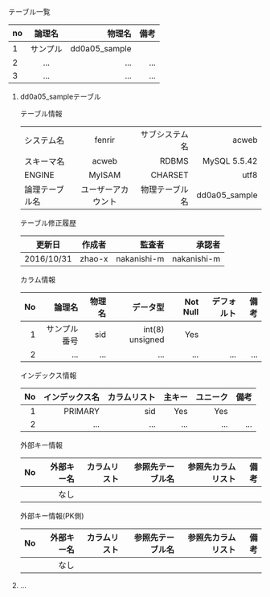 
テーブル一覧

| no  |      論理名      |  物理名 |  備考 |
|-----|:----------------:|--------:|------:|
| 1   |   サンプル |  dd0a05_sample  |  |
| 2   |   ...    |   ...  |...|
| 3   |     ...  |   ...  |...|


1. dd0a05_sampleテーブル

	テーブル情報	
	
	|   |            |   |   |
	|-----|:----------------:|--------:|------:|
	|システム名|	fenrir|	サブシステム名|	acweb	|
	|スキーマ名|	acweb|RDBMS|	MySQL 5.5.42	|		
	|ENGINE	|	MyISAM	|CHARSET|utf8	|		
	|論理テーブル名|ユーザーアカウント|物理テーブル名|dd0a05_sample	|		
		
	テーブル修正履歴
	
	| 更新日  |  作成者         | 監査者  | 承認者  |
	|-----|:----------------:|--------:|------:|
	|2016/10/31|	zhao-x|	nakanishi-m|	nakanishi-m	|
	
	カラム情報
	
	|No	|論理名|	物理名|	データ型|	Not Null|	デフォルト|	備考|
	|--------:|--------:|--------:|--------:|--------:|--------:|--------:|
	|1	|サンプル番号|sid	|	int(8) unsigned|	Yes|	|	|
	|2	|...|	...|...	|...	|...	|	...|
	
	インデックス情報
	
	|No	|インデックス名|	カラムリスト|	主キー|	ユニーク|	備考|
	|--------:|--------:|--------:|--------:|--------:|--------:|
	|1	|PRIMARY|sid	|	Yes|	Yes|	|
	|2	|...|...	|	...|	...|	...|
	
	外部キー情報
	
	|No	|外部キー名|	カラムリスト|	参照先テーブル名|	参照先カラムリスト|	備考|
	|--------:|--------:|--------:|--------:|--------:|--------:|
	|	|なし|	|	|	|	|	
	
	外部キー情報(PK側)
	
	|No	|外部キー名|	カラムリスト|	参照先テーブル名|	参照先カラムリスト|	備考|
	|--------:|--------:|--------:|--------:|--------:|--------:|
	|	|なし|	|	|	|	|	
					
2. ...
